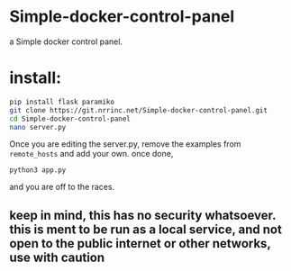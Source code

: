 # Simple-docker-control-panel
a Simple docker control panel.

# install:
```bash
pip install flask paramiko
git clone https://git.nrrinc.net/Simple-docker-control-panel.git
cd Simple-docker-control-panel
nano server.py
```
Once you are editing the server.py, remove the examples from ``` remote_hosts``` and add your own.
once done,
```
python3 app.py
```
and you are off to the races.


## keep in mind, this has no security whatsoever. this is ment to be run as a local service, and not open to the public internet or other networks, use with caution
